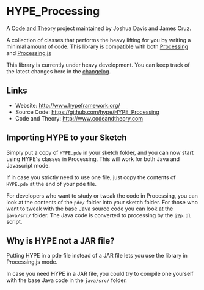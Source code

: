 HYPE_Processing
===============
A [Code and Theory][1] project maintained by Joshua Davis and James Cruz.

A collection of classes that performs the heavy lifting for you by writing a
minimal amount of code. This library is compatible with both [Processing][2] and
[Processing.js][3]

This library is currently under heavy development. You can keep track of the
latest changes here in the [changelog][4].


Links
-----
- Website: http://www.hypeframework.org/
- Source Code: https://github.com/hype/HYPE_Processing
- Code and Theory: http://www.codeandtheory.com


Importing HYPE to your Sketch
-----------------------------
Simply put a copy of `HYPE.pde` in your sketch folder, and you can now start
using HYPE's classes in Processing. This will work for both Java and Javascript
mode.

If in case you strictly need to use one file, just copy the contents of
`HYPE.pde` at the end of your pde file.

For developers who want to study or tweak the code in Processing, you can look
at the contents of the `pde/` folder into your sketch folder. For those who want
to tweak with the base Java source code you can look at the `java/src/` folder.
The Java code is converted to processing by the `j2p.pl` script.


Why is HYPE not a JAR file?
---------------------------
Putting HYPE in a pde file instead of a JAR file lets you use the library in
Processing.js mode.

In case you need HYPE in a JAR file, you could try to compile one yourself with
the base Java code in the `java/src/` folder.





[1]: http://www.codeandtheory.com
[2]: http://processing.org/
[3]: http://processingjs.org/
[4]: CHANGELOG.md
